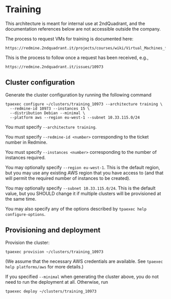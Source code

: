Training
========

This architecture is meant for internal use at 2ndQuadrant, and the
documentation references below are not accessible outside the company.

The process to request VMs for training is documented here:

    https://redmine.2ndquadrant.it/projects/courses/wiki/Virtual_Machines_for_training

This is the process to follow once a request has been received, e.g.,

    https://redmine.2ndquadrant.it/issues/10973

Cluster configuration
---------------------

Generate the cluster configuration by running the following command

```
tpaexec configure ~/clusters/training_10973 --architecture training \
  --redmine-id 10973 --instances 15 \
  --distribution Debian --minimal \
  --platform aws --region eu-west-1 --subnet 10.33.115.0/24
```

You must specify ``--architecture training``.

You must specify ``--redmine-id <number>`` corresponding to the ticket
number in Redmine.

You must specify ``--instances <number>`` corresponding to the number of
instances required.

You may optionally specify ``--region eu-west-1``. This is the default
region, but you may use any existing AWS region that you have access to
(and that will permit the required number of instances to be created).

You may optionally specify ``--subnet 10.33.115.0/24``. This is the
default value, but you SHOULD change it if multiple clusters will be
provisioned at the same time.

You may also specify any of the options described by
``tpaexec help configure-options``.

Provisioning and deployment
---------------------------

Provision the cluster:

```
tpaexec provision ~/clusters/training_10973
```

(We assume that the necessary AWS credentials are available. See
``tpaexec help platforms/aws`` for more details.)

If you specified ``--minimal`` when generating the cluster above, you do
not need to run the deployment at all. Otherwise, run

```
tpaexec deploy ~/clusters/training_10973
```

